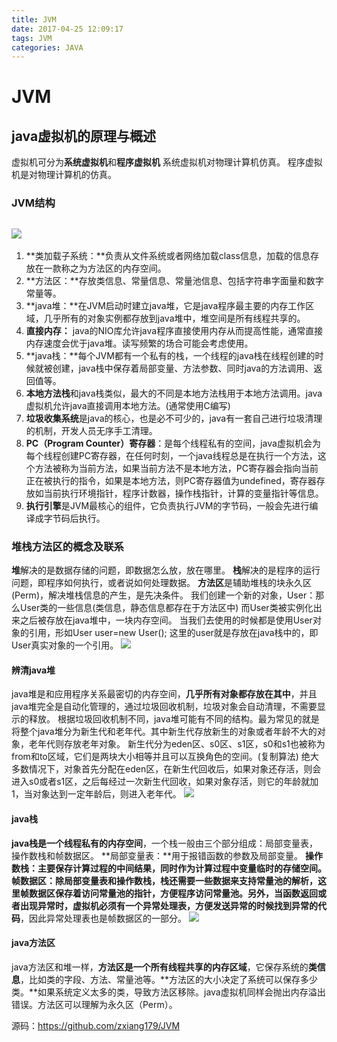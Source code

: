 ```yaml
---
title: JVM
date: 2017-04-25 12:09:17
tags: JVM
categories: JAVA
---
```


# JVM
## java虚拟机的原理与概述
虚拟机可分为**系统虚拟机**和**程序虚拟机**
系统虚拟机对物理计算机仿真。
程序虚拟机是对物理计算机的仿真。

### JVM结构
![](http://i.imgur.com/Z7r0Cbb.png)
-

1.  **类加载子系统：**负责从文件系统或者网络加载class信息，加载的信息存放在一款称之为方法区的内存空间。
2. **方法区：**存放类信息、常量信息、常量池信息、包括字符串字面量和数字常量等。   
3. **java堆：**在JVM启动时建立java堆，它是java程序最主要的内存工作区域，几乎所有的对象实例都存放到java堆中，堆空间是所有线程共享的。
4. **直接内存：** java的NIO库允许java程序直接使用内存从而提高性能，通常直接内存速度会优于java堆。读写频繁的场合可能会考虑使用。
5. **java栈：**每个JVM都有一个私有的栈，一个线程的java栈在线程创建的时候就被创建，java栈中保存着局部变量、方法参数、同时java的方法调用、返回值等。
6. **本地方法栈**和java栈类似，最大的不同是本地方法栈用于本地方法调用。java虚拟机允许java直接调用本地方法。(通常使用C编写)
7. **垃圾收集系统**是java的核心，也是必不可少的，java有一套自己进行垃圾清理的机制，开发人员无序手工清理。
8. **PC（Program Counter）寄存器**：是每个线程私有的空间，java虚拟机会为每个线程创建PC寄存器，在任何时刻，一个java线程总是在执行一个方法，这个方法被称为当前方法，如果当前方法不是本地方法，PC寄存器会指向当前正在被执行的指令，如果是本地方法，则PC寄存器值为undefined，寄存器存放如当前执行环境指针，程序计数器，操作栈指针，计算的变量指针等信息。
9. **执行引擎**是JVM最核心的组件，它负责执行JVM的字节码，一般会先进行编译成字节码后执行。

### 堆栈方法区的概念及联系
**堆**解决的是数据存储的问题，即数据怎么放，放在哪里。
**栈**解决的是程序的运行问题，即程序如何执行，或者说如何处理数据。
**方法区**是辅助堆栈的块永久区(Perm)，解决堆栈信息的产生，是先决条件。
我们创建一个新的对象，User：那么User类的一些信息(类信息，静态信息都存在于方法区中)
而User类被实例化出来之后被存放在java堆中，一块内存空间。
当我们去使用的时候都是使用User对象的引用，形如User user=new User();
这里的user就是存放在java栈中的，即User真实对象的一个引用。
![](http://i.imgur.com/In7BjBb.png)

#### 辨清java堆
java堆是和应用程序关系最密切的内存空间，**几乎所有对象都存放在其中**，并且java堆完全是自动化管理的，通过垃圾回收机制，垃圾对象会自动清理，不需要显示的释放。
根据垃圾回收机制不同，java堆可能有不同的结构。最为常见的就是将整个java堆分为新生代和老年代。其中新生代存放新生的对象或者年龄不大的对象，老年代则存放老年对象。
新生代分为eden区、s0区、s1区，s0和s1也被称为from和to区域，它们是两块大小相等并且可以互换角色的空间。(复制算法)
绝大多数情况下，对象首先分配在eden区，在新生代回收后，如果对象还存活，则会进入s0或者s1区，之后每经过一次新生代回收，如果对象存活，则它的年龄就加1，当对象达到一定年龄后，则进入老年代。
![](http://i.imgur.com/6GTEbN9.png)

#### java栈
**java栈是一个线程私有的内存空间**，一个栈一般由三个部分组成：局部变量表，操作数栈和帧数据区。
**局部变量表：**用于报错函数的参数及局部变量。
**操作数栈：**主要保存计算过程的中间结果，同时作为计算过程中变量临时的存储空间。
**帧数据区：**除局部变量表和操作数栈，栈还需要一些数据来支持常量池的解析，这里**帧数据区保存着访问常量池的指针**，方便程序访问常量池。另外，当函数返回或者出现异常时，虚拟机必须有一个**异常处理表，方便发送异常的时候找到异常的代码**，因此异常处理表也是帧数据区的一部分。
![](http://i.imgur.com/aZe540b.png)

#### java方法区
java方法区和堆一样，**方法区是一个所有线程共享的内存区域**，它保存系统的**类信息**，比如类的字段、方法、常量池等。**方法区的大小决定了系统可以保存多少类。**如果系统定义太多的类，导致方法区移除。java虚拟机同样会抛出内存溢出错误。方法区可以理解为永久区（Perm）。

源码：https://github.com/zxiang179/JVM
